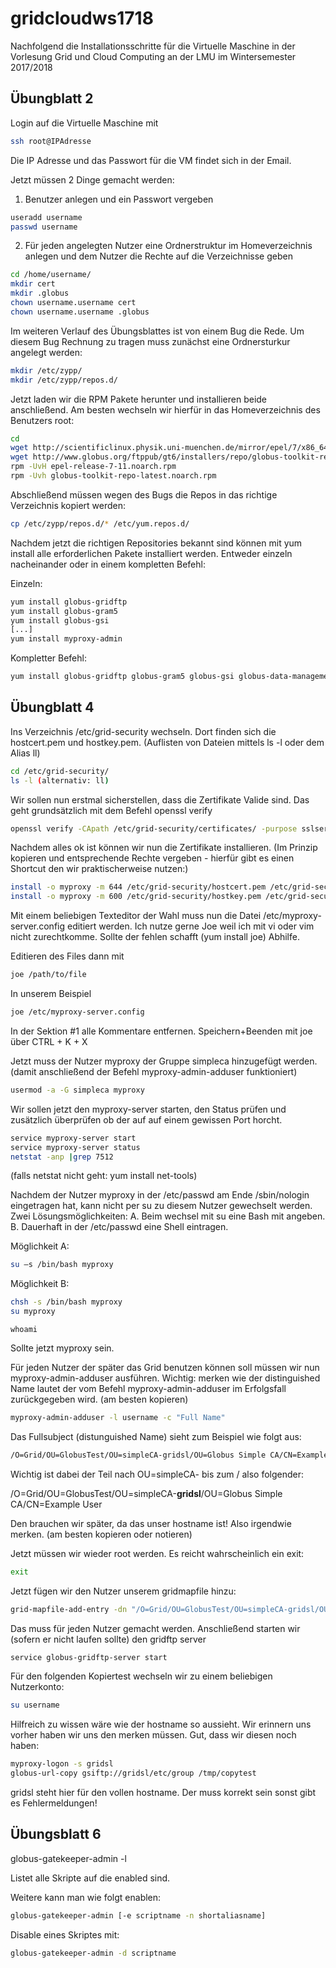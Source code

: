 # gridcloudws1718

Nachfolgend die Installationsschritte für die Virtuelle Maschine in der Vorlesung Grid und Cloud Computing an der LMU im Wintersemester 2017/2018

## Übungblatt 2

Login auf die Virtuelle Maschine mit

```sh
ssh root@IPAdresse
```
Die IP Adresse und das Passwort für die VM findet sich in der Email.

Jetzt müssen 2 Dinge gemacht werden:

1. Benutzer anlegen und ein Passwort vergeben

```sh
useradd username
passwd username
```

2. Für jeden angelegten Nutzer eine Ordnerstruktur im Homeverzeichnis anlegen und dem Nutzer die Rechte auf die Verzeichnisse geben

```sh
cd /home/username/
mkdir cert
mkdir .globus
chown username.username cert
chown username.username .globus
```

Im weiteren Verlauf des Übungsblattes ist von einem Bug die Rede. Um diesem Bug Rechnung zu tragen muss zunächst eine Ordnersturkur angelegt werden:

```sh
mkdir /etc/zypp/
mkdir /etc/zypp/repos.d/
```

Jetzt laden wir die RPM Pakete herunter und installieren beide anschließend. Am besten wechseln wir hierfür in das Homeverzeichnis des Benutzers root:

```sh
cd
wget http://scientificlinux.physik.uni-muenchen.de/mirror/epel/7/x86_64/Packages/e/epel-release-7-11.noarch.rpm
wget http://www.globus.org/ftppub/gt6/installers/repo/globus-toolkit-repo-latest.noarch.rpm
rpm -UvH epel-release-7-11.noarch.rpm
rpm -Uvh globus-toolkit-repo-latest.noarch.rpm
```
Abschließend müssen wegen des Bugs die Repos in das richtige Verzeichnis kopiert werden:

```sh
cp /etc/zypp/repos.d/* /etc/yum.repos.d/
```
Nachdem jetzt die richtigen Repositories bekannt sind können mit yum install alle erforderlichen Pakete installiert werden. Entweder einzeln nacheinander oder in einem kompletten Befehl:

Einzeln:

```sh
yum install globus-gridftp 
yum install globus-gram5
yum install globus-gsi
[...]
yum install myproxy-admin
```

Kompletter Befehl:

```sh
yum install globus-gridftp globus-gram5 globus-gsi globus-data-management-server globus-data-management-client globus-resource-management-server globus-resource-management-client myproxy myproxy-server myproxy-admin
```

## Übungblatt 4

Ins Verzeichnis /etc/grid-security wechseln. Dort finden sich die hostcert.pem und hostkey.pem. (Auflisten von Dateien mittels ls -l oder dem Alias ll)

```sh
cd /etc/grid-security/
ls -l (alternativ: ll)
```

Wir sollen nun erstmal sicherstellen, dass die Zertifikate Valide sind. Das geht grundsätzlich mit dem Befehl openssl verify

```sh
openssl verify -CApath /etc/grid-security/certificates/ -purpose sslserver /etc/grid-security/hostcert.pem
```
Nachdem alles ok ist können wir nun die Zertifikate installieren. (Im Prinzip kopieren und entsprechende Rechte vergeben - hierfür gibt es einen Shortcut den wir praktischerweise nutzen:)

```sh
install -o myproxy -m 644 /etc/grid-security/hostcert.pem /etc/grid-security/myproxy/hostcert.pem
install -o myproxy -m 600 /etc/grid-security/hostkey.pem /etc/grid-security/myproxy/hostkey.pem
```

Mit einem beliebigen Texteditor der Wahl muss nun die Datei /etc/myproxy-server.config editiert werden. Ich nutze gerne Joe weil ich mit vi oder vim nicht zurechtkomme. Sollte der fehlen schafft (yum install joe) Abhilfe.

Editieren des Files dann mit
```sh
joe /path/to/file
```

In unserem Beispiel

```sh
joe /etc/myproxy-server.config
```

In der Sektion #1 alle Kommentare entfernen. Speichern+Beenden mit joe über CTRL + K + X

Jetzt muss der Nutzer myproxy der Gruppe simpleca hinzugefügt werden. (damit anschließend der Befehl myproxy-admin-adduser funktioniert)

```sh
usermod -a -G simpleca myproxy
```

Wir sollen jetzt den myproxy-server starten, den Status prüfen und zusätzlich überprüfen ob der auf auf einem gewissen Port horcht.

```sh
service myproxy-server start
service myproxy-server status
netstat -anp |grep 7512
```

(falls netstat nicht geht: yum install net-tools)

Nachdem der Nutzer myproxy in der /etc/passwd am Ende /sbin/nologin eingetragen hat, kann nicht per su zu diesem Nutzer gewechselt werden. Zwei Lösungsmöglichkeiten: A. Beim wechsel mit su eine Bash mit angeben. B. Dauerhaft in der /etc/passwd eine Shell eintragen.

Möglichkeit A:

```sh
su –s /bin/bash myproxy
```

Möglichkeit B:
```sh
chsh -s /bin/bash myproxy
su myproxy
```

```
whoami
```

Sollte jetzt myproxy sein.

Für jeden Nutzer der später das Grid benutzen können soll müssen wir nun myproxy-admin-adduser ausführen. Wichtig: merken wie der distinguished Name lautet der vom Befehl myproxy-admin-adduser im Erfolgsfall zurückgegeben wird. (am besten kopieren)

```sh
myproxy-admin-adduser -l username -c "Full Name"
```

Das Fullsubject (distunguished Name) sieht zum Beispiel wie folgt aus:

```sh
/O=Grid/OU=GlobusTest/OU=simpleCA-gridsl/OU=Globus Simple CA/CN=Example User
```

Wichtig ist dabei der Teil nach OU=simpleCA- bis zum / also folgender:

/O=Grid/OU=GlobusTest/OU=simpleCA-**gridsl**/OU=Globus Simple CA/CN=Example User

Den brauchen wir später, da das unser hostname ist! Also irgendwie merken. (am besten kopieren oder notieren)

Jetzt müssen wir wieder root werden. Es reicht wahrscheinlich ein exit:
```sh
exit
```

Jetzt fügen wir den Nutzer unserem gridmapfile hinzu:

```sh
grid-mapfile-add-entry -dn "/O=Grid/OU=GlobusTest/OU=simpleCA-gridsl/OU=Globus Simple CA/CN=Example User" -ln username
```

Das muss für jeden Nutzer gemacht werden. Anschließend starten wir (sofern er nicht laufen sollte) den gridftp server

```sh
service globus-gridftp-server start
```

Für den folgenden Kopiertest wechseln wir zu einem beliebigen Nutzerkonto:

```sh
su username
```

Hilfreich zu wissen wäre wie der hostname so aussieht. Wir erinnern uns vorher haben wir uns den merken müssen. Gut, dass wir diesen noch haben:

```sh
myproxy-logon -s gridsl
globus-url-copy gsiftp://gridsl/etc/group /tmp/copytest
```
gridsl steht hier für den vollen hostname. Der muss korrekt sein sonst gibt es Fehlermeldungen!

## Übungsblatt 6

globus-gatekeeper-admin -l

Listet alle Skripte auf die enabled sind.

Weitere kann man wie folgt enablen:

```sh
globus-gatekeeper-admin [-e scriptname -n shortaliasname]
```

Disable eines Skriptes mit:

```sh
globus-gatekeeper-admin -d scriptname
```

